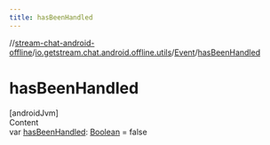 ```yaml
---
title: hasBeenHandled
---
```

//[stream-chat-android-offline](../../../index.md)/[io.getstream.chat.android.offline.utils](../index.md)/[Event](index.md)/[hasBeenHandled](hasBeenHandled.md)



# hasBeenHandled  
[androidJvm]  
Content  
var [hasBeenHandled](hasBeenHandled.md): [Boolean](https://kotlinlang.org/api/latest/jvm/stdlib/kotlin/-boolean/index.html) = false  



